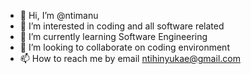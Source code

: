 - 👋 Hi, I’m @ntimanu
- 👀 I’m interested in coding and all software related
- 🌱 I’m currently learning Software Engineering
- 💞️ I’m looking to collaborate on coding environment
- 📫 How to reach me by email ntihinyukae@gmail.com

<!---
ntimanu/ntimanu is a ✨ special ✨ repository because its `README.md` (this file) appears on your GitHub profile.
You can click the Preview link to take a look at your changes.
--->
